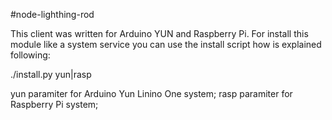 #node-lighthing-rod


This client was written for Arduino YUN and Raspberry Pi. For install this module like a system service you can use the install script how is explained following:

./install.py yun|rasp

yun paramiter for Arduino Yun Linino One system;
rasp paramiter for Raspberry Pi system;
